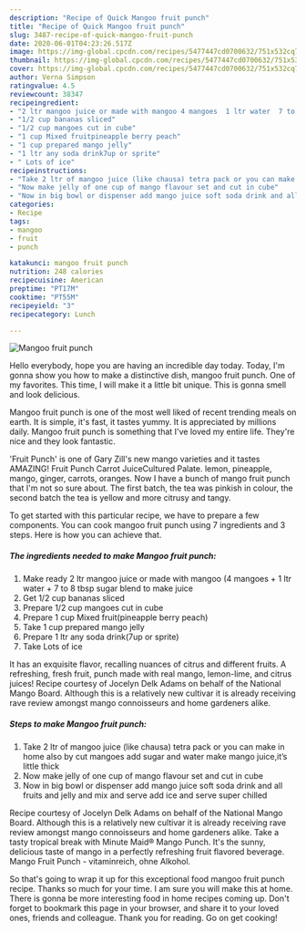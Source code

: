 ```yaml
---
description: "Recipe of Quick Mangoo fruit punch"
title: "Recipe of Quick Mangoo fruit punch"
slug: 3487-recipe-of-quick-mangoo-fruit-punch
date: 2020-06-01T04:23:26.517Z
image: https://img-global.cpcdn.com/recipes/5477447cd0700632/751x532cq70/mangoo-fruit-punch-recipe-main-photo.jpg
thumbnail: https://img-global.cpcdn.com/recipes/5477447cd0700632/751x532cq70/mangoo-fruit-punch-recipe-main-photo.jpg
cover: https://img-global.cpcdn.com/recipes/5477447cd0700632/751x532cq70/mangoo-fruit-punch-recipe-main-photo.jpg
author: Verna Simpson
ratingvalue: 4.5
reviewcount: 38347
recipeingredient:
- "2 ltr mangoo juice or made with mangoo 4 mangoes  1 ltr water  7 to 8 tbsp sugar blend to make juice"
- "1/2 cup bananas sliced"
- "1/2 cup mangoes cut in cube"
- "1 cup Mixed fruitpineapple berry peach"
- "1 cup prepared mango jelly"
- "1 ltr any soda drink7up or sprite"
- " Lots of ice"
recipeinstructions:
- "Take 2 ltr of mangoo juice (like chausa) tetra pack or you can make in home also by cut mangoes add sugar and water make mango juice,it’s little thick"
- "Now make jelly of one cup of mango flavour set and cut in cube"
- "Now in big bowl or dispenser add mango juice soft soda drink and all fruits and jelly and mix and serve add ice and serve super chilled"
categories:
- Recipe
tags:
- mangoo
- fruit
- punch

katakunci: mangoo fruit punch 
nutrition: 248 calories
recipecuisine: American
preptime: "PT17M"
cooktime: "PT55M"
recipeyield: "3"
recipecategory: Lunch

---
```



![Mangoo fruit punch](https://img-global.cpcdn.com/recipes/5477447cd0700632/751x532cq70/mangoo-fruit-punch-recipe-main-photo.jpg)

Hello everybody, hope you are having an incredible day today. Today, I'm gonna show you how to make a distinctive dish, mangoo fruit punch. One of my favorites. This time, I will make it a little bit unique. This is gonna smell and look delicious.

Mangoo fruit punch is one of the most well liked of recent trending meals on earth. It is simple, it's fast, it tastes yummy. It is appreciated by millions daily. Mangoo fruit punch is something that I've loved my entire life. They're nice and they look fantastic.

&#39;Fruit Punch&#39; is one of Gary Zill&#39;s new mango varieties and it tastes AMAZING! Fruit Punch Carrot JuiceCultured Palate. lemon, pineapple, mango, ginger, carrots, oranges. Now I have a bunch of mango fruit punch that I&#39;m not so sure about. The first batch, the tea was pinkish in colour, the second batch the tea is yellow and more citrusy and tangy.


To get started with this particular recipe, we have to prepare a few components. You can cook mangoo fruit punch using 7 ingredients and 3 steps. Here is how you can achieve that.

<!--inarticleads1-->

##### The ingredients needed to make Mangoo fruit punch:

1. Make ready 2 ltr mangoo juice or made with mangoo (4 mangoes + 1 ltr water + 7 to 8 tbsp sugar blend to make juice
1. Get 1/2 cup bananas sliced
1. Prepare 1/2 cup mangoes cut in cube
1. Prepare 1 cup Mixed fruit(pineapple berry peach)
1. Take 1 cup prepared mango jelly
1. Prepare 1 ltr any soda drink(7up or sprite)
1. Take  Lots of ice


It has an exquisite flavor, recalling nuances of citrus and different fruits. A refreshing, fresh fruit, punch made with real mango, lemon-lime, and citrus juices! Recipe courtesy of Jocelyn Delk Adams on behalf of the National Mango Board. Although this is a relatively new cultivar it is already receiving rave review amongst mango connoisseurs and home gardeners alike. 

<!--inarticleads2-->

##### Steps to make Mangoo fruit punch:

1. Take 2 ltr of mangoo juice (like chausa) tetra pack or you can make in home also by cut mangoes add sugar and water make mango juice,it’s little thick
1. Now make jelly of one cup of mango flavour set and cut in cube
1. Now in big bowl or dispenser add mango juice soft soda drink and all fruits and jelly and mix and serve add ice and serve super chilled


Recipe courtesy of Jocelyn Delk Adams on behalf of the National Mango Board. Although this is a relatively new cultivar it is already receiving rave review amongst mango connoisseurs and home gardeners alike. Take a tasty tropical break with Minute Maid® Mango Punch. It&#39;s the sunny, delicious taste of mango in a perfectly refreshing fruit flavored beverage. Mango Fruit Punch - vitaminreich, ohne Alkohol. 

So that's going to wrap it up for this exceptional food mangoo fruit punch recipe. Thanks so much for your time. I am sure you will make this at home. There is gonna be more interesting food in home recipes coming up. Don't forget to bookmark this page in your browser, and share it to your loved ones, friends and colleague. Thank you for reading. Go on get cooking!
